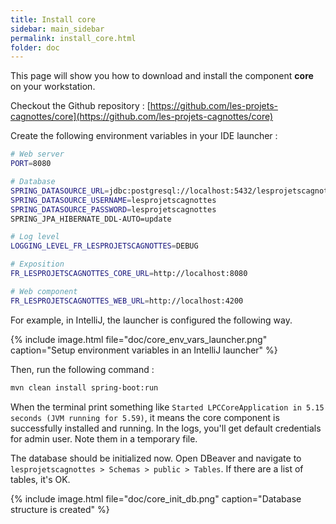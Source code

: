 ```yaml
---
title: Install core
sidebar: main_sidebar
permalink: install_core.html
folder: doc
---
```


This page will show you how to download and install the component **core** on your workstation.

Checkout the Github repository : [https://github.com/les-projets-cagnottes/core](https://github.com/les-projets-cagnottes/core)

Create the following environment variables in your IDE launcher :

```bash
# Web server
PORT=8080

# Database
SPRING_DATASOURCE_URL=jdbc:postgresql://localhost:5432/lesprojetscagnottes
SPRING_DATASOURCE_USERNAME=lesprojetscagnottes
SPRING_DATASOURCE_PASSWORD=lesprojetscagnottes
SPRING_JPA_HIBERNATE_DDL-AUTO=update

# Log level
LOGGING_LEVEL_FR_LESPROJETSCAGNOTTES=DEBUG

# Exposition
FR_LESPROJETSCAGNOTTES_CORE_URL=http://localhost:8080

# Web component
FR_LESPROJETSCAGNOTTES_WEB_URL=http://localhost:4200
```

For example, in IntelliJ, the launcher is configured the following way.

{% include image.html file="doc/core_env_vars_launcher.png" caption="Setup environment variables in an IntelliJ launcher" %}

Then, run the following command :

```bash
mvn clean install spring-boot:run
```

When the terminal print something like `Started LPCCoreApplication in 5.15 seconds (JVM running for 5.59)`, it means the core component is successfully installed and running. In the logs, you'll get default credentials for admin user. Note them in a temporary file.

The database should be initialized now. Open DBeaver and navigate to `lesprojetscagnottes > Schemas > public > Tables`. If there are a list of tables, it's OK.

{% include image.html file="doc/core_init_db.png" caption="Database structure is created" %}
